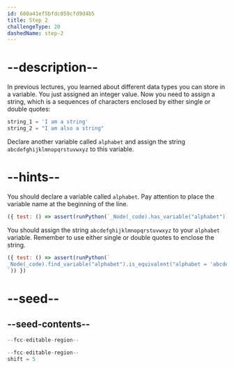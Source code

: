 ```yaml
---
id: 680a41ef5bfdc059cfd9d4b5
title: Step 2
challengeType: 20
dashedName: step-2
---
```


# --description--

In previous lectures, you learned about different data types you can store in a variable. You just assigned an integer value. Now you need to assign a string, which is a sequences of characters enclosed by either single or double quotes:

```py
string_1 = 'I am a string'
string_2 = "I am also a string"
```

Declare another variable called `alphabet` and assign the string `abcdefghijklmnopqrstuvwxyz` to this variable.

# --hints--

You should declare a variable called `alphabet`. Pay attention to place the variable name at the beginning of the line.

```js
({ test: () => assert(runPython(`_Node(_code).has_variable("alphabet")`)) })
```

You should assign the string `abcdefghijklmnopqrstuvwxyz` to your `alphabet` variable. Remember to use either single or double quotes to enclose the string.

```js
({ test: () => assert(runPython(`
_Node(_code).find_variable("alphabet").is_equivalent("alphabet = 'abcdefghijklmnopqrstuvwxyz'")
`)) })
```

# --seed--

## --seed-contents--

```py
--fcc-editable-region--

--fcc-editable-region--
shift = 5
```
